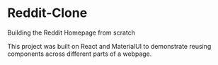 # Reddit-Clone
Building the Reddit Homepage from scratch 

This project was built on React and MaterialUI to demonstrate reusing components across different parts of a webpage.
